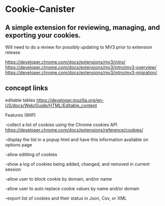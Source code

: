 # Cookie-Canister
 A simple extension for reviewing, managing, and exporting your cookies. 
 ------

Will need to do a review for possibly updating to MV3 prior to extension release

https://developer.chrome.com/docs/extensions/mv3/intro/
https://developer.chrome.com/docs/extensions/mv3/intro/mv3-overview/
https://developer.chrome.com/docs/extensions/mv3/intro/mv3-migration/

concept links 
--------
editable tables
https://developer.mozilla.org/en-US/docs/Web/Guide/HTML/Editable_content


 Features (WIP)

 -collect a list of cookies using the Chrome cookies API 
 https://developer.chrome.com/docs/extensions/reference/cookies/

 -display the list in a popup html and have this information available on options page

 -allow editting of cookies

 -show a log of cookies being added, changed, and removed in current session 

 -allow user to block cookie by domain, and/or name

 -allow user to auto replace cookie values by name and/or domain

 -export list of cookies and their status in Json, Csv, or XML
